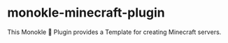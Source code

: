 # monokle-minecraft-plugin
This Monokle 🧐 Plugin provides a Template for creating Minecraft servers.
